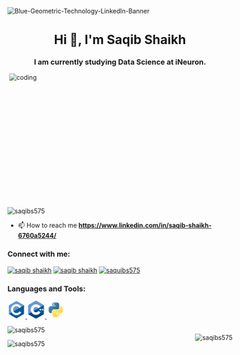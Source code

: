 
![Blue-Geometric-Technology-LinkedIn-Banner](https://user-images.githubusercontent.com/111361057/196146223-c5b2b8e2-dc1e-4765-a64e-d8fcd1b9a9cf.gif)


<h1 align="center">Hi 👋, I'm Saqib Shaikh</h1>
<h3 align="center">I am currently studying Data Science at iNeuron.</h3>
<img align="right" alt="coding"  width="500" height="300" src="https://static.wixstatic.com/media/3eee0b_bc230abd081f486f9f767abc7c674157~mv2.gif"
<p align="left"> <img src="https://komarev.com/ghpvc/?username=saqibs575&label=Profile%20views&color=0e75b6&style=flat" alt="saqibs575" /> </p>

- 📫 How to reach me **https://www.linkedin.com/in/saqib-shaikh-6760a5244/**

<h3 align="left">Connect with me:</h3>
<p align="left">
<a href="https://www.linkedin.com/in/saqib-shaikh-6760a5244/" target="blank"><img align="center" src="https://raw.githubusercontent.com/rahuldkjain/github-profile-readme-generator/master/src/images/icons/Social/linked-in-alt.svg" alt="saqib shaikh" height="30" width="40" /></a>
<a href="https://kaggle.com/saqibsk" target="blank"><img align="center" src="https://raw.githubusercontent.com/rahuldkjain/github-profile-readme-generator/master/src/images/icons/Social/kaggle.svg" alt="saqib shaikh" height="30" width="40" /></a>
<a href="https://www.hackerrank.com/saquibs575" target="blank"><img align="center" src="https://raw.githubusercontent.com/rahuldkjain/github-profile-readme-generator/master/src/images/icons/Social/hackerrank.svg" alt="saquibs575" height="30" width="40" /></a>
</p>

<h3 align="left">Languages and Tools:</h3>
<p align="left"> <a href="https://www.cprogramming.com/" target="_blank" rel="noreferrer"> <img src="https://raw.githubusercontent.com/devicons/devicon/master/icons/c/c-original.svg" alt="c" width="40" height="40"/> </a> <a href="https://www.w3schools.com/cpp/" target="_blank" rel="noreferrer"> <img src="https://raw.githubusercontent.com/devicons/devicon/master/icons/cplusplus/cplusplus-original.svg" alt="cplusplus" width="40" height="40"/> </a> <a href="https://www.python.org" target="_blank" rel="noreferrer"> <img src="https://raw.githubusercontent.com/devicons/devicon/master/icons/python/python-original.svg" alt="python" width="40" height="40"/> </a> </p>

<p><img align="left" width="490" src="https://github-readme-stats.vercel.app/api/top-langs?username=saqibs575&show_icons=true&locale=en&layout=compact" alt="saqibs575" /></p>

<p>&nbsp;<img align="right" src="https://github-readme-stats.vercel.app/api?username=saqibs575&show_icons=true&locale=en" alt="saqibs575" /></p>

<p><img align="left" src="https://github-readme-streak-stats.herokuapp.com/?user=saqibs575&" alt="saqibs575" /></p>
